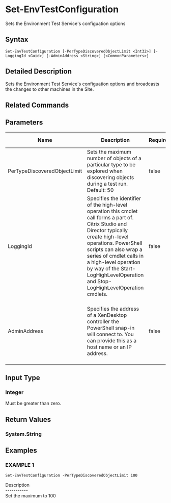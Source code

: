 ﻿# Set-EnvTestConfiguration

   Sets the Environment Test Service's configuation options

## Syntax
```
Set-EnvTestConfiguration [-PerTypeDiscoveredObjectLimit <Int32>] [-LoggingId <Guid>] [-AdminAddress <String>] [<CommonParameters>]
```

## Detailed Description
   Sets the Environment Test Service's configuation options and broadcasts the changes to other machines in the Site.

## Related Commands
## Parameters

| Name   | Description | Required? | Pipeline Input | Default Value |
| --- | --- | --- | --- | --- |
| PerTypeDiscoveredObjectLimit | Sets the maximum number of objects of a particular type to be explored when discovering objects during a test run.  Default: 50 | false | false |  |
| LoggingId | Specifies the identifier of the high-level operation this cmdlet call forms a part of. Citrix Studio and Director typically create high-level operations. PowerShell scripts can also wrap a series of cmdlet calls in a high-level operation by way of the Start-LogHighLevelOperation and Stop-LogHighLevelOperation cmdlets. | false | false |  |
| AdminAddress | Specifies the address of a XenDesktop controller the PowerShell snap-in will connect to. You can provide this as a host name or an IP address. | false | false | Localhost. Once a value is provided by any cmdlet, this value becomes the default. |

## Input Type
### Integer
   Must be greater than zero.
## Return Values
### System.String
   
## Examples

### EXAMPLE 1
```
Set-EnvTestConfiguration -PerTypeDiscoveredObjectLimit 100
```
   Description<br>-----------<br>Set the maximum to 100
